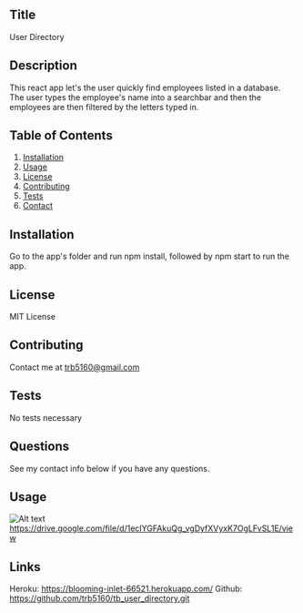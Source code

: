 
  ## Title
  User Directory
  ## Description 
  This react app let's the user quickly find employees listed in a database.  The user types the employee's name into a searchbar and then the employees are then filtered by the letters typed in.
  
  ## Table of Contents
  1. [Installation](#installation)
  2. [Usage](#usage)
  3. [License](#license)
  4. [Contributing](#contributing)
  5. [Tests](#tests)
  6. [Contact](#contact)
  
  ## Installation
  Go to the app's folder and run npm install, followed by npm start to run the app.
  ## License
  MIT License
  ## Contributing
  Contact me at trb5160@gmail.com
  ## Tests
  No tests necessary
  ## Questions
  See my contact info below if you have any questions.
  ## Usage
  ![Alt text](/assets/websitescreenshot.jpg)
  https://drive.google.com/file/d/1ecIYGFAkuQg_vgDyfXVyxK7OgLFvSL1E/view
 

  ## Links
  Heroku: https://blooming-inlet-66521.herokuapp.com/
  Github: https://github.com/trb5160/tb_user_directory.git
